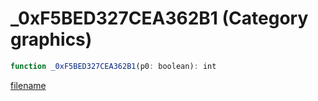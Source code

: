 # _0xF5BED327CEA362B1 (Category graphics)

```js
function _0xF5BED327CEA362B1(p0: boolean): int
```

[filename](_0xF5BED327CEA362B1_m.md ':include')